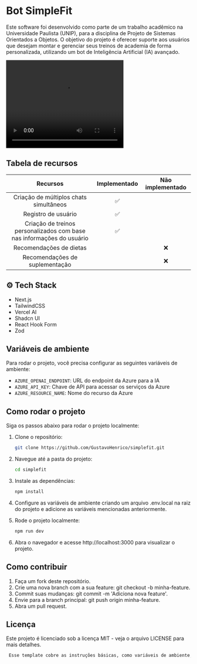 # Bot SimpleFit

Este software foi desenvolvido como parte de um trabalho acadêmico na Universidade Paulista (UNIP), para a disciplina de Projeto de Sistemas Orientados a Objetos. O objetivo do projeto é oferecer suporte aos usuários que desejam montar e gerenciar seus treinos de academia de forma personalizada, utilizando um bot de Inteligência Artificial (IA) avançado.


<video width="320" height="240" controls>
  <source src="./src/assets/simplefit-exemple.mp4" type="video/mp4">
  Seu navegador não suporta o elemento de vídeo.
</video>



## Tabela de recursos

| Recursos                                                        | Implementado | Não implementado |
| :--------------------------------------------------------------:| :----------: | :--------------: |
| Criação de múltiplos chats simultâneos                           | ✅           |                  |
| Registro de usuário                                              | ✅           |                  |
| Criação de treinos personalizados com base nas informações do usuário | ✅           |                  |
| Recomendações de dietas                                          |              | ❌               |
| Recomendações de suplementação                                   |              | ❌               |


## ⚙️ Tech Stack

- Next.js
- TailwindCSS
- Vercel AI
- Shadcn UI
- React Hook Form
- Zod

## Variáveis de ambiente

Para rodar o projeto, você precisa configurar as seguintes variáveis de ambiente:

- `AZURE_OPENAI_ENDPOINT`: URL do endpoint da Azure para a IA
- `AZURE_API_KEY`: Chave de API para acessar os serviços da Azure
- `AZURE_RESOURCE_NAME`: Nome do recurso da Azure

## Como rodar o projeto

Siga os passos abaixo para rodar o projeto localmente:

1. Clone o repositório:

   ```bash
   git clone https://github.com/GustavoHenrico/simplefit.git
    ```
2. Navegue até a pasta do projeto:

   ```bash
   cd simplefit
    ```
3. Instale as dependências:

   ```bash
   npm install
    ```
4. Configure as variáveis de ambiente criando um arquivo .env.local na raiz do projeto e adicione as variáveis mencionadas anteriormente.

5. Rode o projeto localmente:

   ```bash
   npm run dev
    ```
6. Abra o navegador e acesse http://localhost:3000 para visualizar o projeto.


## Como contribuir

1. Faça um fork deste repositório.
2. Crie uma nova branch com a sua feature: git checkout -b minha-feature.
3. Commit suas mudanças: git commit -m 'Adiciona nova feature'.
4. Envie para a branch principal: git push origin minha-feature.
5. Abra um pull request.

## Licença

Este projeto é licenciado sob a licença MIT - veja o arquivo LICENSE para mais detalhes.

   ```bash
    Esse template cobre as instruções básicas, como variáveis de ambiente, como rodar a aplicação e como contribuir.
   ```
